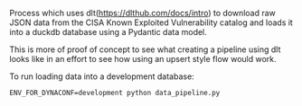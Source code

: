 Process which uses dlt(https://dlthub.com/docs/intro) to download raw JSON data from the CISA Known Exploited Vulnerability catalog and loads it into a duckdb database using a Pydantic data model.

This is more of proof of concept to see what creating a pipeline using dlt looks like in an effort to see how using an upsert style flow would work. 

To run loading data into a development database:

`ENV_FOR_DYNACONF=development python data_pipeline.py`